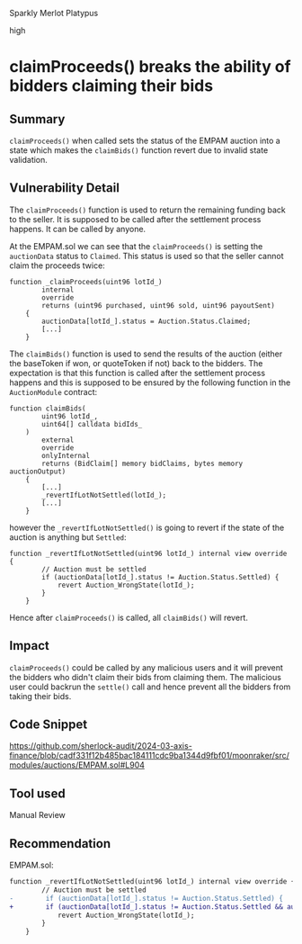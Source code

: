Sparkly Merlot Platypus

high

# claimProceeds() breaks the ability of bidders claiming their bids

## Summary
`claimProceeds()` when called sets the status of the EMPAM auction into a state which makes the `claimBids()` function revert due to invalid state validation.

## Vulnerability Detail
The `claimProceeds()` function is used to return the remaining funding back to the seller. It is supposed to be called after the settlement process happens. It can be called by anyone.

At the EMPAM.sol we can see that the `claimProceeds()` is setting the `auctionData` status to `Claimed`. This status is used so that the seller cannot claim the proceeds twice:
```solidity
function _claimProceeds(uint96 lotId_)
        internal
        override
        returns (uint96 purchased, uint96 sold, uint96 payoutSent)
    {
        auctionData[lotId_].status = Auction.Status.Claimed;
        [...]
    }
```

The `claimBids()` function is used to send the results of the auction (either the baseToken if won, or quoteToken if not) back to the bidders. The expectation is that this function is called after the settlement process happens and this is supposed to be ensured by the following function in the `AuctionModule` contract:
```solidity
function claimBids(
        uint96 lotId_,
        uint64[] calldata bidIds_
    )
        external
        override
        onlyInternal
        returns (BidClaim[] memory bidClaims, bytes memory auctionOutput)
    {
        [...]
        _revertIfLotNotSettled(lotId_);
        [...]
    }
```
however the `_revertIfLotNotSettled()` is going to revert if the state of the auction is anything but `Settled`:
```solidity
function _revertIfLotNotSettled(uint96 lotId_) internal view override {
        // Auction must be settled
        if (auctionData[lotId_].status != Auction.Status.Settled) {
            revert Auction_WrongState(lotId_);
        }
    }
```
Hence after `claimProceeds()` is called, all `claimBids()` will revert.

## Impact
`claimProceeds()` could be called by any malicious users and it will prevent the bidders who didn't claim their bids from claiming them. The malicious user could backrun the `settle()` call and hence prevent all the bidders from taking their bids.

## Code Snippet
https://github.com/sherlock-audit/2024-03-axis-finance/blob/cadf331f12b485bac184111cdc9ba1344d9fbf01/moonraker/src/modules/auctions/EMPAM.sol#L904
## Tool used

Manual Review

## Recommendation
EMPAM.sol:
```diff
function _revertIfLotNotSettled(uint96 lotId_) internal view override {
        // Auction must be settled
-        if (auctionData[lotId_].status != Auction.Status.Settled) {
+        if (auctionData[lotId_].status != Auction.Status.Settled && auctionData[lotId_].status != Auction.Status.Claimed) {
            revert Auction_WrongState(lotId_);
        }
    }
```
